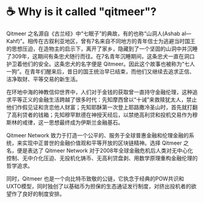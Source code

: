 # ☕ Why is it called "qitmeer"?

Qitmeer 之名源自《古兰经》中“七眠子”的典故，有的也称“山洞人(Ashab al—Kahf)”。相传在古叙利亚地区，曾有7名来自不同地方的青年信士为逃避当时国王的思想压迫，在造物主的启示下，离开了家乡，隐藏到了一个坚固的山洞中并沉睡了309年，这期间有条忠犬随行而往。在7名青年沉睡期间，这条忠犬一直在洞口护卫着他们的安全。这条忠犬的名字便是 Qitmeer。因此这个故事也被称为“七人一狗”。在青年们醒来后，昔日的国王统治早已结束，而他们又继续去追求正信、洁净取财、平等交易的新生活。

在环地中海的神教信仰世界中，人们对于金钱的获取曾一直持守金融伦理，这种追求平等正义的金融生活跨越了很多时代：先知摩西曾以“十诫”来救赎犹太人，禁止他们作假见证和贪恋他人财富；先知耶酥第一次登上耶路撒冷圣山时，首先就打翻了高利贷者的钱箱；先知穆罕默德在神授天经后，以禁绝高利贷和投机交易作为穆斯林的戒律，这一思想最终成为伊斯兰金融基石。

Qitmeer Network 致力于打造一个公平的、服务于全球普惠金融和伦理金融的系统，来实现中正普世的金融价值观和平等开放的区块链精神。选择 Qitmeer 之名，便是表达了 Qitmeer Network 对于2008年全球金融危机后人类对无中心化控制、无中介化压迫、无投机化铸币、无高利贷盘剥、用数学原理重构金融伦理的哲学追求。

同时，Qitmeer 也是一个向比特币致敬的公链，它执念于经典的POW共识和UXTO模型，同时独创了以基础币为担保的生态通证发行制度，对挤出投机者的欲望作了良好的制度安排。
